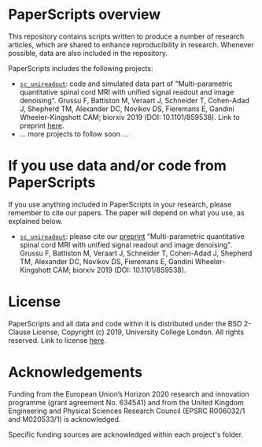 # PaperScripts overview
This repository contains scripts written to produce a number of research articles, which are shared to enhance reproducibility in research. Whenever possible, data are also included in the repository.


PaperScripts includes the following projects:
* [`sc_unireadout`](http://github.com/fragrussu/PaperScripts/tree/master/sc_unireadout): code and simulated data part of "Multi-parametric quantitative spinal cord MRI with unified signal readout and image denoising". Grussu F, Battiston M, Veraart J, Schneider T, Cohen-Adad J, Shepherd TM, Alexander DC, Novikov DS, Fieremans E, Gandini Wheeler-Kingshott CAM; biorxiv 2019 (DOI: 10.1101/859538). Link to preprint [here](http://www.biorxiv.org/content/10.1101/859538v1).
* ... more projects to follow soon ...

# If you use data and/or code from PaperScripts
If you use anything included in PaperScripts in your research, please remember to cite our papers. The paper will depend on what you use, as explained below.
* [`sc_unireadout`](http://github.com/fragrussu/PaperScripts/tree/master/sc_unireadout): please cite our [preprint](http://www.biorxiv.org/content/10.1101/859538v1) "Multi-parametric quantitative spinal cord MRI with unified signal readout and image denoising". Grussu F, Battiston M, Veraart J, Schneider T, Cohen-Adad J, Shepherd TM, Alexander DC, Novikov DS, Fieremans E, Gandini Wheeler-Kingshott CAM; biorxiv 2019 (DOI: 10.1101/859538).

# License
PaperScripts and all data and code within it is distributed under the BSD 2-Clause License, Copyright (c) 2019, University College London. All rights reserved. Link to license [here](http://github.com/fragrussu/PaperScripts/blob/master/LICENSE).

# Acknowledgements
Funding from the European Union’s Horizon 2020 research and innovation programme (grant agreement No. 634541) and from the United Kingdom Engineering and Physical Sciences Research Council (EPSRC R006032/1 and M020533/1) is acknowledged. 

Specific funding sources are acknowledged within each project's folder.
